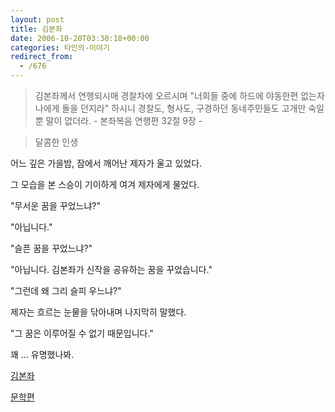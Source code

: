```yaml
---
layout: post
title: 김본좌
date: 2006-10-20T03:30:18+00:00
categories: 타인의-이야기
redirect_from:
  - /676
---
```




> 김본좌께서 연행되시매 경찰차에 오르시며 "너희들 중에 하드에 야동한편 없는자 나에게 돌을 던지라" 하시니 경찰도, 형사도, 구경하던 동네주민들도 고개만 숙일뿐 말이 없더라. - 본좌복음 연행편 32절 9장 -

> 달콤한 인생

어느 깊은 가을밤, 잠에서 깨어난 제자가 울고 있었다.

그 모습을 본 스승이 기이하게 여겨 제자에게 물었다.

"무서운 꿈을 꾸었느냐?"

"아닙니다."

"슬픈 꿈을 꾸었느냐?"

"아닙니다. 김본좌가 신작을 공유하는 꿈을 꾸었습니다."

"그런데 왜 그리 슬피 우느냐?"

제자는 흐르는 눈물을 닦아내며 나지막히 말했다.

"그 꿈은 이루어질 수 없기 때문입니다."

꽤 ... 유명했나봐.

<a href="http://www.pulug.com/Issue/View_01.html?IDX=560&amp;L_page=1&amp;boardtype=news&amp;boardcode=1">김본좌</a>

<a href="http://imagine.tistory.com/entry/%EA%B9%80%EB%B3%B8%EC%A2%8C-%EB%84%A4%EC%9D%B4%EB%B2%84-%EB%8C%93%EA%B8%80-%EB%AC%B8%ED%95%99%ED%8E%B8-%EB%B6%80%EC%A0%9C-%E2%96%B6%E2%97%80-%EC%A7%80%EC%BC%9C%EC%A3%BC%EC%A7%80-%EB%AA%BB%ED%95%B4%EC%84%9C-%EB%AF%B8%EC%95%88%ED%95%B4">문학편</a>
